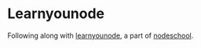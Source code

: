 Learnyounode
================

Following along with [learnyounode](https://github.com/workshopper/learnyounode), a part of [nodeschool](http://nodeschool.io/).
